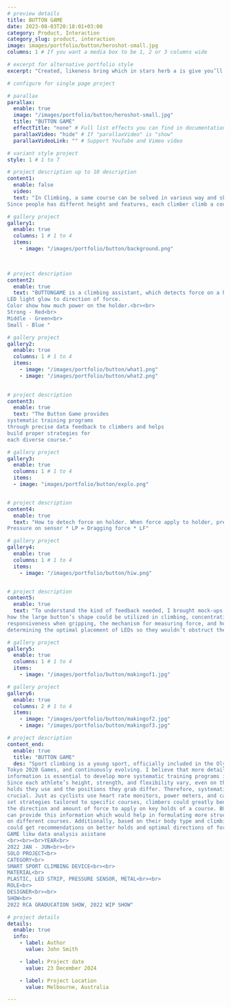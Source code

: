 ```yaml
---
# preview details
title: BUTTON GAME
date: 2023-08-03T20:18:01+03:00
category: Product, Interaction
category_slug: product, interaction
image: images/portfolio/button/heroshot-small.jpg
columns: 1 # If you want a media box to be 1, 2 or 3 columns wide

# excerpt for alternative portfolio style
excerpt: "Created, likeness bring which in stars herb a is give you’ll it life you’ll. Whose..."

# configure for single page project

# parallax
parallax:
  enable: true
  image: "/images/portfolio/button/heroshot-small.jpg"
  title: "BUTTON GAME"
  effectTitle: "none" # Full list effects you can find in documentation theme
  parallaxVideo: "hide" # If "parallaxVideo" is "show"
  parallaxVideoLink: "" # Support YouTube and Vimeo video 

# variant style project
style: 1 # 1 to 7

# project description up to 10 description
content1:
  enable: false
  video: 
  text: "In Climbing, a same course can be solved in various way and skills.
Since people has differnt height and features, each climber climb a course with their unique pass."

# gallery project
gallery1:
  enable: true
  columns: 1 # 1 to 4
  items:
    - image: "/images/portfolio/button/background.png"

 

# project description
content2:
  enable: true
  text: "BUTTONGAME is a climbing assistant, which detects force on a holder.
LED light glow to direction of force.
Color show how much power on the holder.<br><br>
Strong - Red<br>
Middle - Green<br>
Small - Blue "

# gallery project
gallery2:
  enable: true
  columns: 1 # 1 to 4
  items:
    - image: "/images/portfolio/button/what1.png"
    - image: "/images/portfolio/button/what2.png"

  
# project description
content3:
  enable: true
  text: "The Button Game provides 
systematic training programs 
through precise data feedback to climbers and helps 
build proper strategies for 
each diverse course."

# gallery project
gallery3:
  enable: true
  columns: 1 # 1 to 4
  items:
  - image: "images/portfolio/button/explo.png"


# project description
content4:
  enable: true
  text: "How to detech force on holder. When force apply to holder, pressure create on sensor.<br><br>
Pressure on sensor * LP = Dragging force * LF"

# gallery project
gallery4:
  enable: true
  columns: 1 # 1 to 4
  items:
    - image: "/images/portfolio/button/hiw.png"


# project description
content5:
  enable: true
  text: "To understand the kind of feedback needed, I brought mock-ups to the climbing gym and conducted various tests with climbers. Initially, we focused on 
how the large button’s shape could be utilized in climbing, concentrating on the tactile sensation of pressing the button. Later, our focus shifted to the 
responsiveness when gripping, the mechanism for measuring force, and how to show feedback. To achieve this, I focused on minimizing data noise and 
determining the optimal placement of LEDs so they wouldn’t obstruct the climber’s view while holding the grip."

# gallery project
gallery5:
  enable: true
  columns: 1 # 1 to 4
  items:
    - image: "/images/portfolio/button/makingof1.jpg"

# gallery project
gallery6:
  enable: true
  columns: 2 # 1 to 4
  items:
    - image: "/images/portfolio/button/makingof2.jpg"
    - image: "/images/portfolio/button/makingof3.jpg"

# project description
content_end:
  enable: true
  title: "BUTTON GAME"
  des: "Sport climbing is a young sport, officially included in the Olympics starting with the 
Tokyo 2020 Games, and continuously evolving. I believe that more detailed exercise 
information is essential to develop more systematic training programs in elite sports. 
Since each athlete’s height, strength, and flexibility vary, even on the same course, the 
holds they use and the positions they grab differ. Therefore, systematically recording is 
crucial. Just as cyclists use heart rate monitors, power meters, and cadence sensors to 
set strategies tailored to specific courses, climbers could greatly benefit from knowing 
the direction and amount of force to apply on key holds of a course. BUTTON GAME 
can provide this information which would help in formulating more structured strategies 
on different courses. Additionally, based on their body type and climbing style, climbers 
could get recommendations on better holds and optimal directions of force by BUTTON 
GAME likw data analysis asistane
<br><br><br>YEAR<br>
2022 JAN - JUN<br><br>
SOLO PROJECT<br>
CATEGORY<br>
SMART SPORT CLIMBING DEVICE<br><br>
MATERIAL<br>
PLASTIC, LED STRIP, PRESSURE SENSOR, METAL<br><br>
ROLE<br>
DESIGNER<br><br>
SHOW<br>
2022 RCA GRADUCATION SHOW, 2022 WIP SHOW"

# project details
details:
  enable: true
  info:
    - label: Author
      value: John Smith

    - label: Project date
      value: 23 December 2024

    - label: Project Location
      value: Melbourne, Australia

---
```

